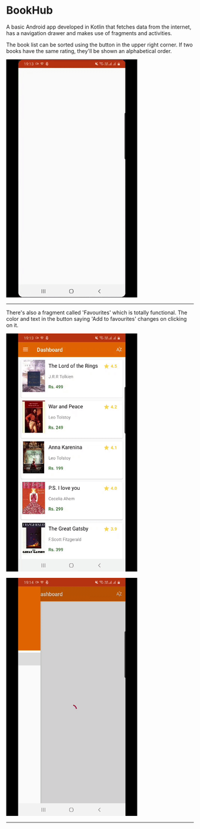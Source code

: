 # BookHub


A basic Android app developed in Kotlin that fetches data from the internet, has a navigation drawer and makes use of fragments and activities.

The book list can be sorted using the button in the upper right corner. If two books have the same rating, they'll be shown an alphabetical order.

![SC2 Video](med/1.gif)

<hr>

There's also a fragment called 'Favourites' which is totally functional. The color and text in the button saying 'Add to favourites' changes on clicking on it.

![SC2 Video](med/2.gif)


![SC2 Video](med/3.gif)

<hr>
